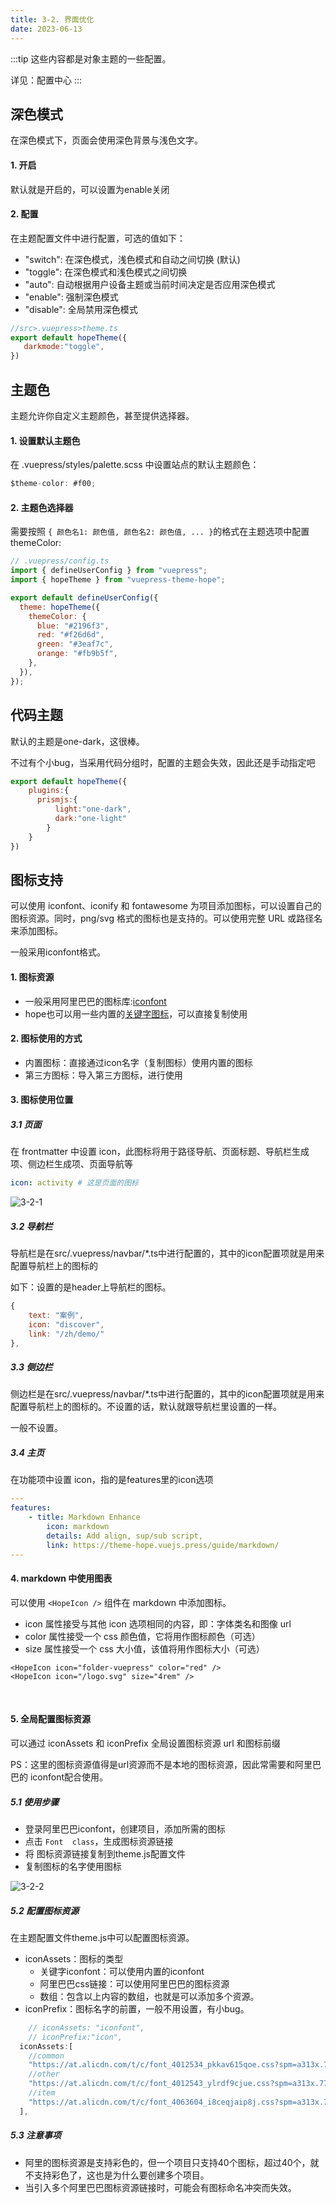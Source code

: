 ```yaml
---
title: 3-2. 界面优化
date: 2023-06-13
---
```

:::tip
这些内容都是对象主题的一些配置。

详见：配置中心
:::
## 深色模式
在深色模式下，页面会使用深色背景与浅色文字。
#### 1. 开启
默认就是开启的，可以设置为enable关闭

#### 2. 配置
在主题配置文件中进行配置，可选的值如下：
- "switch": 在深色模式，浅色模式和自动之间切换 (默认)
- "toggle": 在深色模式和浅色模式之间切换
- "auto": 自动根据用户设备主题或当前时间决定是否应用深色模式
- "enable": 强制深色模式
- "disable": 全局禁用深色模式
```js
//src>.vuepress>theme.ts
export default hopeTheme({
   darkmode:"toggle",
})
```

## 主题色
主题允许你自定义主题颜色，甚至提供选择器。
#### 1. 设置默认主题色
在 .vuepress/styles/palette.scss 中设置站点的默认主题颜色：
```js
$theme-color: #f00;
```
#### 2. 主题色选择器
需要按照 `{ 颜色名1: 颜色值, 颜色名2: 颜色值, ... }`的格式在主题选项中配置 themeColor:
```js
// .vuepress/config.ts
import { defineUserConfig } from "vuepress";
import { hopeTheme } from "vuepress-theme-hope";

export default defineUserConfig({
  theme: hopeTheme({
    themeColor: {
      blue: "#2196f3",
      red: "#f26d6d",
      green: "#3eaf7c",
      orange: "#fb9b5f",
    },
  }),
});
```

## 代码主题
默认的主题是one-dark，这很棒。

不过有个小bug，当采用代码分组时，配置的主题会失效，因此还是手动指定吧
```js
export default hopeTheme({
    plugins:{
      prismjs:{
          light:"one-dark",
          dark:"one-light"
        }    
    }
})
```



## 图标支持
可以使用 iconfont、iconify 和 fontawesome 为项目添加图标，可以设置自己的图标资源。同时，png/svg 格式的图标也是支持的。可以使用完整 URL 或路径名来添加图标。

一般采用iconfont格式。

#### 1. 图标资源
- 一般采用阿里巴巴的图标库:[iconfont](https://www.iconfont.cn/)
- hope也可以用一些内置的[关键字图标](https://theme-hope.vuejs.press/zh/guide/interface/icon.html#%E6%B5%8F%E8%A7%88%E5%9B%BE%E6%A0%87)，可以直接复制使用

#### 2. 图标使用的方式
- 内置图标：直接通过icon名字（复制图标）使用内置的图标
- 第三方图标：导入第三方图标，进行使用

#### 3. 图标使用位置
##### 3.1 页面
在 frontmatter 中设置 icon，此图标将用于路径导航、页面标题、导航栏生成项、侧边栏生成项、页面导航等
```yaml
icon: activity # 这是页面的图标
```
![3-2-1](/img/vue/vuepress/3-2-1.jpg)
##### 3.2 导航栏
导航栏是在src/.vuepress/navbar/*.ts中进行配置的，其中的icon配置项就是用来配置导航栏上的图标的

如下：设置的是header上导航栏的图标。
```js
{ 
    text: "案例", 
    icon: "discover", 
    link: "/zh/demo/" 
},
```
##### 3.3 侧边栏
侧边栏是在src/.vuepress/navbar/*.ts中进行配置的，其中的icon配置项就是用来配置导航栏上的图标的。不设置的话，默认就跟导航栏里设置的一样。

一般不设置。

##### 3.4 主页
在功能项中设置 icon，指的是features里的icon选项
```yaml
---
features:
    - title: Markdown Enhance
        icon: markdown
        details: Add align, sup/sub script,
        link: https://theme-hope.vuejs.press/guide/markdown/
---
```

#### 4. markdown 中使用图表
可以使用 `<HopeIcon />` 组件在 markdown 中添加图标。
- icon 属性接受与其他 icon 选项相同的内容，即：字体类名和图像 url
- color 属性接受一个 css 颜色值，它将用作图标颜色（可选）
- size 属性接受一个 css 大小值，该值将用作图标大小（可选）

```vue
<HopeIcon icon="folder-vuepress" color="red" />
<HopeIcon icon="/logo.svg" size="4rem" />
```
<HopeIcon icon="folder-vuepress" color="red" /><br>
<HopeIcon icon="/logo.svg" size="4rem" />

#### 5. 全局配置图标资源
可以通过 iconAssets 和 iconPrefix 全局设置图标资源 url 和图标前缀

PS：这里的图标资源值得是url资源而不是本地的图标资源，因此常需要和阿里巴巴的 iconfont配合使用。




##### 5.1 使用步骤
- 登录阿里巴巴iconfont，创建项目，添加所需的图标
- 点击 `Font  class`，生成图标资源链接
- 将 图标资源链接复制到theme.js配置文件
- 复制图标的名字使用图标

![3-2-2](/img/vue/vuepress/3-2-2.jpg)



##### 5.2 配置图标资源
在主题配置文件theme.js中可以配置图标资源。

- iconAssets：图标的类型
    - 关键字iconfont：可以使用内置的iconfont
    - 阿里巴巴css链接：可以使用阿里巴巴的图标资源
    - 数组：包含以上内容的数组，也就是可以添加多个资源。
- iconPrefix：图标名字的前置，一般不用设置，有小bug。
```js
    // iconAssets: "iconfont",
    // iconPrefix:"icon",
  iconAssets:[
    //common
    "https://at.alicdn.com/t/c/font_4012534_pkkav615qoe.css?spm=a313x.7781069.1998910419.52&file=font_4012534_pkkav615qoe.css",
    //other
    "https://at.alicdn.com/t/c/font_4012543_ylrdf9cjue.css?spm=a313x.7781069.1998910419.89&file=font_4012543_ylrdf9cjue.css",
    //item
    "https://at.alicdn.com/t/c/font_4063604_i8ceqjaip8j.css?spm=a313x.7781069.1998910419.52&file=font_4063604_i8ceqjaip8j.css"
  ],
```

##### 5.3 注意事项
- 阿里的图标资源是支持彩色的，但一个项目只支持40个图标，超过40个，就不支持彩色了，这也是为什么要创建多个项目。
- 当引入多个阿里巴巴图标资源链接时，可能会有图标命名冲突而失效。


